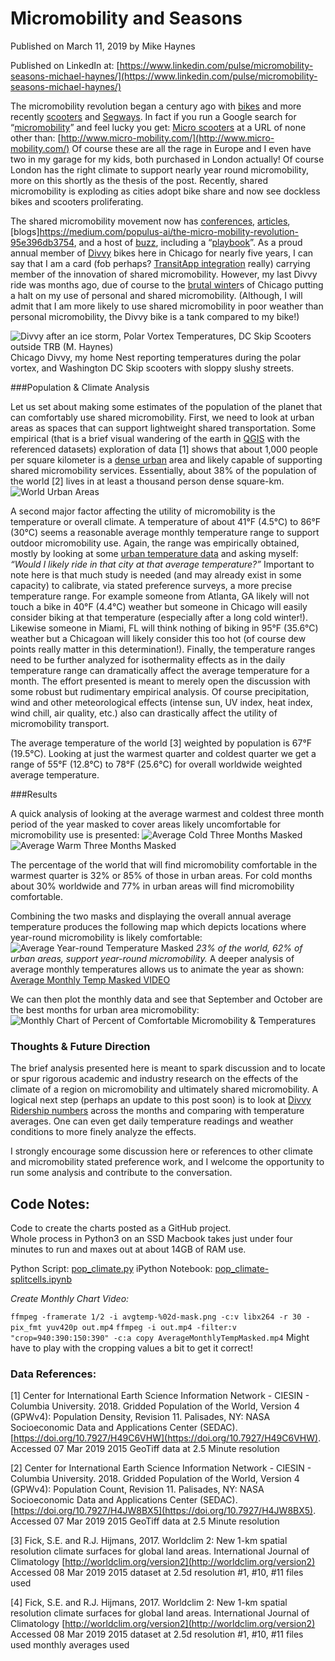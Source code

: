 # Micromobility and Seasons
Published on March 11, 2019 by Mike Haynes

Published on LinkedIn at: [https://www.linkedin.com/pulse/micromobility-seasons-michael-haynes/](https://www.linkedin.com/pulse/micromobility-seasons-michael-haynes/)

The micromobility revolution began a century ago with [bikes](https://en.wikipedia.org/wiki/History_of_the_bicycle) and more recently [scooters](https://en.wikipedia.org/wiki/Kick_scooter) and [Segways](https://en.wikipedia.org/wiki/Segway). In fact if you run a Google search for “[micromobility](https://www.google.com/search?q=micromobility)” and feel lucky you get: [Micro scooters](http://www.micro-mobility.com/) at a URL of none other than: [http://www.micro-mobility.com/](http://www.micro-mobility.com/) Of course these are all the rage in Europe and I even have two in my garage for my kids, both purchased in London actually! Of course London has the right climate to support nearly year round micromobility, more on this shortly as the thesis of the post. Recently, shared micromobility is exploding as cities adopt bike share and now see dockless bikes and scooters proliferating.

The shared micromobility movement now has [conferences](https://micromobility.io/), [articles](https://venturebeat.com/2018/06/09/why-micro-mobility-startups-wont-survive-as-standalone-services/), [blogs]https://medium.com/populus-ai/the-micro-mobility-revolution-95e396db3754, and a host of [buzz](https://www.citylab.com/transportation/2019/02/micromobility-conference-electric-scooters-bike-share/581791/), including a “[playbook](https://playbook.t4america.org/)”. As a proud annual member of [Divvy](https://www.divvybikes.com/) bikes here in Chicago for nearly five years, I can say that I am a card (fob perhaps? [TransitApp integration](https://transitapp.com/partners/bikeshare) really) carrying member of the innovation of shared micromobility. However, my last Divvy ride was months ago, due of course to the [brutal winter](https://weather.com/forecast/national/news/2019-01-28-polar-vortex-midwest-arctic-air-coldest-two-decades)s of Chicago putting a halt on my use of personal and shared micromobility. (Although, I will admit that I am more likely to use shared micromobility in poor weather than personal micromobility, the Divvy bike is a tank compared to my bike!)

![Divvy after an ice storm, Polar Vortex Temperatures, DC Skip Scooters outside TRB (M. Haynes)](images/coldcollage.png)
Chicago Divvy, my home Nest reporting temperatures during the polar vortex, and Washington DC Skip scooters with sloppy slushy streets. 

###Population & Climate Analysis

Let us set about making some estimates of the population of the planet that can comfortably use shared micromobility. First, we need to look at urban areas as spaces that can support lightweight shared transportation. Some empirical (that is a brief visual wandering of the earth in [QGIS](https://www.qgis.org/en/site/) with the referenced datasets) exploration of data [1] shows that about 1,000 people per square kilometer is a [dense urban](http://www.newgeography.com/content/002808-world-urban-areas-population-and-density-a-2012-update) area and likely capable of supporting shared micromobility services. Essentially, about 38% of the population of the world [2] lives in at least a thousand person dense square-km. 
![World Urban Areas](images/urban_areas.png)

A second major factor affecting the utility of micromobility is the temperature or overall climate. A temperature of about 41°F (4.5°C) to 86°F (30°C) seems a reasonable average monthly temperature range to support outdoor micromobility use. Again, the range was empirically obtained, mostly by looking at some [urban temperature data](https://en.wikipedia.org/wiki/List_of_cities_by_average_temperature) and asking myself:
*“Would I likely ride in that city at that average temperature?”*
Important to note here is that much study is needed (and may already exist in some capacity) to calibrate, via stated preference surveys, a more precise temperature range. For example someone from Atlanta, GA likely will not touch a bike in 40°F (4.4°C) weather but someone in Chicago will easily consider biking at that temperature (especially after a long cold winter!). Likewise someone in Miami, FL will think nothing of biking in 95°F (35.6°C) weather but a Chicagoan will likely consider this too hot (of course dew points really matter in this determination!). Finally, the temperature ranges need to be further analyzed for isothermality effects as in the daily temperature range can dramatically affect the average temperature for a month. The effort presented is meant to merely open the discussion with some robust but rudimentary empirical analysis. Of course precipitation, wind and other meteorological effects (intense sun, UV index, heat index, wind chill, air quality, etc.) also can drastically affect the utility of micromobility transport.

The average temperature of the world [3] weighted by population is 67°F (19.5°C). Looking at just the warmest quarter and coldest quarter we get a range of 55°F (12.8°C) to 78°F (25.6°C) for overall worldwide weighted average temperature. 

###Results

A quick analysis of looking at the average warmest and coldest three month period of the year masked to cover areas likely uncomfortable for micromobility use is presented:
![Average Cold Three Months Masked](images/avg-cold-qt-mask.png)
![Average Warm Three Months Masked](images/avg-warm-qt-mask.png)

The percentage of the world that will find micromobility comfortable in the warmest quarter is 32% or 85% of those in urban areas. For cold months about 30% worldwide and 77% in urban areas will find micromobility comfortable.

Combining the two masks and displaying the overall annual average temperature produces the following map which depicts locations where year-round micromobility is likely comfortable:
![Average Year-round Temperature Masked](images/avgtemp-yearround-mask.png)
*23% of the world, 62% of urban areas, support year-round micromobility.*
A deeper analysis of average monthly temperatures allows us to animate the year as shown:
[Average Monthly Temp Masked VIDEO](mths/AverageMonthlyTempMasked.mp4)

We can then plot the monthly data and see that September and October are the best months for urban area micromobility:
![Monthly Chart of Percent of Comfortable Micromobility & Temperatures](images/month_chart.png)

### Thoughts & Future Direction

The brief analysis presented here is meant to spark discussion and to locate or spur rigorous academic and industry research on the effects of the climate of a region on micromobility and ultimately shared micromobility. A logical next step (perhaps an update to this post soon) is to look at [Divvy Ridership numbers](https://www.divvybikes.com/system-data) across the months and comparing with temperature averages. One can even get daily temperature readings and weather conditions to more finely analyze the effects.  

I strongly encourage some discussion here or references to other climate and micromobility stated preference work, and I welcome the opportunity to run some analysis and contribute to the conversation.

## Code Notes:
Code to create the charts posted as a GitHub project.  
Whole process in Python3 on an SSD Macbook takes just under four minutes to run and maxes out at about 14GB of RAM use.  

Python Script: [pop_climate.py](pop_climate.py)
iPython Notebook: [pop_climate-splitcells.ipynb](pop_climate.ipynb)

*Create Monthly Chart Video:*

`ffmpeg -framerate 1/2 -i avgtemp-%02d-mask.png -c:v libx264 -r 30 -pix_fmt yuv420p out.mp4`
`ffmpeg -i out.mp4 -filter:v "crop=940:390:150:390" -c:a copy AverageMonthlyTempMasked.mp4`
Might have to play with the cropping values a bit to get it correct!

### Data References:

[1] Center for International Earth Science Information Network - CIESIN - Columbia University. 2018. Gridded Population of the World, Version 4 (GPWv4): Population Density, Revision 11. Palisades, NY: NASA Socioeconomic Data and Applications Center (SEDAC). [https://doi.org/10.7927/H49C6VHW](https://doi.org/10.7927/H49C6VHW). Accessed 07 Mar 2019 2015 GeoTiff data at 2.5 Minute resolution

[2] Center for International Earth Science Information Network - CIESIN - Columbia University. 2018. Gridded Population of the World, Version 4 (GPWv4): Population Count, Revision 11. Palisades, NY: NASA Socioeconomic Data and Applications Center (SEDAC). [https://doi.org/10.7927/H4JW8BX5](https://doi.org/10.7927/H4JW8BX5). Accessed 07 Mar 2019 2015 GeoTiff data at 2.5 Minute resolution

[3] Fick, S.E. and R.J. Hijmans, 2017. Worldclim 2: New 1-km spatial resolution climate surfaces for global land areas. International Journal of Climatology  [http://worldclim.org/version2](http://worldclim.org/version2) Accessed 08 Mar 2019 2015 dataset at 2.5d resolution #1, #10, #11 files used

[4] Fick, S.E. and R.J. Hijmans, 2017. Worldclim 2: New 1-km spatial resolution climate surfaces for global land areas. International Journal of Climatology  [http://worldclim.org/version2](http://worldclim.org/version2) Accessed 08 Mar 2019 2015 dataset at 2.5d resolution #1, #10, #11 files used monthly averages used
